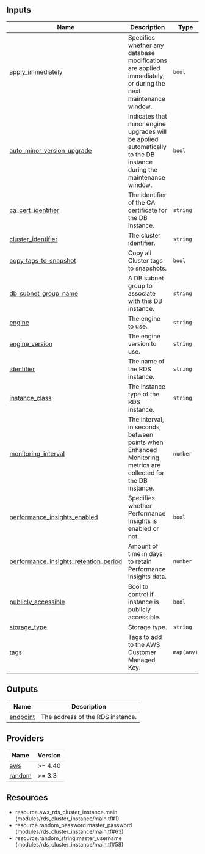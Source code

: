 <!-- BEGIN_TF_DOCS -->


## Inputs

| Name | Description | Type | Default | Required |
|------|-------------|------|---------|:--------:|
| <a name="input_apply_immediately"></a> [apply\_immediately](#input\_apply\_immediately) | Specifies whether any database modifications are applied immediately, or during the next maintenance window. | `bool` | `true` | no |
| <a name="input_auto_minor_version_upgrade"></a> [auto\_minor\_version\_upgrade](#input\_auto\_minor\_version\_upgrade) | Indicates that minor engine upgrades will be applied automatically to the DB instance during the maintenance window. | `bool` | `false` | no |
| <a name="input_ca_cert_identifier"></a> [ca\_cert\_identifier](#input\_ca\_cert\_identifier) | The identifier of the CA certificate for the DB instance. | `string` | `"rds-ca-2019"` | no |
| <a name="input_cluster_identifier"></a> [cluster\_identifier](#input\_cluster\_identifier) | The cluster identifier. | `string` | n/a | yes |
| <a name="input_copy_tags_to_snapshot"></a> [copy\_tags\_to\_snapshot](#input\_copy\_tags\_to\_snapshot) | Copy all Cluster tags to snapshots. | `bool` | `true` | no |
| <a name="input_db_subnet_group_name"></a> [db\_subnet\_group\_name](#input\_db\_subnet\_group\_name) | A DB subnet group to associate with this DB instance. | `string` | n/a | yes |
| <a name="input_engine"></a> [engine](#input\_engine) | The engine to use. | `string` | `null` | no |
| <a name="input_engine_version"></a> [engine\_version](#input\_engine\_version) | The engine version to use. | `string` | `null` | no |
| <a name="input_identifier"></a> [identifier](#input\_identifier) | The name of the RDS instance. | `string` | n/a | yes |
| <a name="input_instance_class"></a> [instance\_class](#input\_instance\_class) | The instance type of the RDS instance. | `string` | n/a | yes |
| <a name="input_monitoring_interval"></a> [monitoring\_interval](#input\_monitoring\_interval) | The interval, in seconds, between points when Enhanced Monitoring metrics are collected for the DB instance. | `number` | `60` | no |
| <a name="input_performance_insights_enabled"></a> [performance\_insights\_enabled](#input\_performance\_insights\_enabled) | Specifies whether Performance Insights is enabled or not. | `bool` | `true` | no |
| <a name="input_performance_insights_retention_period"></a> [performance\_insights\_retention\_period](#input\_performance\_insights\_retention\_period) | Amount of time in days to retain Performance Insights data. | `number` | `7` | no |
| <a name="input_publicly_accessible"></a> [publicly\_accessible](#input\_publicly\_accessible) | Bool to control if instance is publicly accessible. | `bool` | `false` | no |
| <a name="input_storage_type"></a> [storage\_type](#input\_storage\_type) | Storage type. | `string` | `"aurora"` | no |
| <a name="input_tags"></a> [tags](#input\_tags) | Tags to add to the AWS Customer Managed Key. | `map(any)` | `{}` | no |

## Outputs

| Name | Description |
|------|-------------|
| <a name="output_endpoint"></a> [endpoint](#output\_endpoint) | The address of the RDS instance. |

## Providers

| Name | Version |
|------|---------|
| <a name="provider_aws"></a> [aws](#provider\_aws) | >= 4.40 |
| <a name="provider_random"></a> [random](#provider\_random) | >= 3.3 |

## Resources

- resource.aws_rds_cluster_instance.main (modules/rds_cluster_instance/main.tf#1)
- resource.random_password.master_password (modules/rds_cluster_instance/main.tf#63)
- resource.random_string.master_username (modules/rds_cluster_instance/main.tf#58)
<!-- END_TF_DOCS -->
